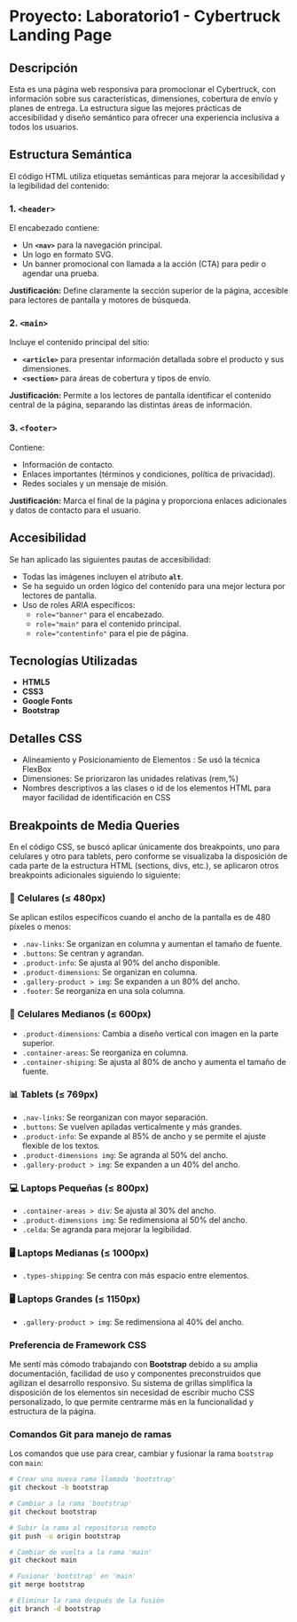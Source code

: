 # Proyecto: Laboratorio1 - Cybertruck Landing Page

## Descripción
Esta es una página web responsiva para promocionar el Cybertruck, con información sobre sus características, dimensiones, cobertura de envío y planes de entrega.
La estructura sigue las mejores prácticas de accesibilidad y diseño semántico para ofrecer una experiencia inclusiva a todos los usuarios.

## Estructura Semántica
El código HTML utiliza etiquetas semánticas para mejorar la accesibilidad y la legibilidad del contenido:

### 1. **`<header>`**
El encabezado contiene:
- Un **`<nav>`** para la navegación principal.
- Un logo en formato SVG.
- Un banner promocional con llamada a la acción (CTA) para pedir o agendar una prueba.

**Justificación:** Define claramente la sección superior de la página, accesible para lectores de pantalla y motores de búsqueda.

### 2. **`<main>`**
Incluye el contenido principal del sitio:
- **`<article>`** para presentar información detallada sobre el producto y sus dimensiones.
- **`<section>`** para áreas de cobertura y tipos de envío.

**Justificación:** Permite a los lectores de pantalla identificar el contenido central de la página, separando las distintas áreas de información.

### 3. **`<footer>`**
Contiene:
- Información de contacto.
- Enlaces importantes (términos y condiciones, política de privacidad).
- Redes sociales y un mensaje de misión.

**Justificación:** Marca el final de la página y proporciona enlaces adicionales y datos de contacto para el usuario.

## Accesibilidad
Se han aplicado las siguientes pautas de accesibilidad:
- Todas las imágenes incluyen el atributo **`alt`**.
- Se ha seguido un orden lógico del contenido para una mejor lectura por lectores de pantalla.
- Uso de roles ARIA específicos:
  - `role="banner"` para el encabezado.
  - `role="main"` para el contenido principal.
  - `role="contentinfo"` para el pie de página.

## Tecnologías Utilizadas
- **HTML5**
- **CSS3**
- **Google Fonts**
- **Bootstrap**

## Detalles CSS
- Alineamiento y Posicionamiento de Elementos : Se usó la técnica FlexBox
- Dimensiones: Se priorizaron las unidades relativas (rem,%)
- Nombres descriptivos a las clases o id de los elementos HTML para mayor facilidad de identificación en CSS

## Breakpoints de Media Queries
En el código CSS, se buscó aplicar únicamente dos breakpoints, uno para celulares y otro para tablets, pero conforme se visualizaba la disposición de cada parte de la estructura HTML (sections, divs, etc.), se aplicaron otros breakpoints adicionales siguiendo lo siguiente:

### 📱 **Celulares (≤ 480px)**
Se aplican estilos específicos cuando el ancho de la pantalla es de 480 píxeles o menos:
- `.nav-links`: Se organizan en columna y aumentan el tamaño de fuente.
- `.buttons`: Se centran y agrandan.
- `.product-info`: Se ajusta al 90% del ancho disponible.
- `.product-dimensions`: Se organizan en columna.
- `.gallery-product > img`: Se expanden a un 80% del ancho.
- `.footer`: Se reorganiza en una sola columna.

### 📱 **Celulares Medianos (≤ 600px)**
- `.product-dimensions`: Cambia a diseño vertical con imagen en la parte superior.
- `.container-areas`: Se reorganiza en columna.
- `.container-shiping`: Se ajusta al 80% de ancho y aumenta el tamaño de fuente.

### 📊 **Tablets (≤ 769px)**
- `.nav-links`: Se reorganizan con mayor separación.
- `.buttons`: Se vuelven apiladas verticalmente y más grandes.
- `.product-info`: Se expande al 85% de ancho y se permite el ajuste flexible de los textos.
- `.product-dimensions img`: Se agranda al 50% del ancho.
- `.gallery-product > img`: Se expanden a un 40% del ancho.

### 💻 **Laptops Pequeñas (≤ 800px)**
- `.container-areas > div`: Se ajusta al 30% del ancho.
- `.product-dimensions img`: Se redimensiona al 50% del ancho.
- `.celda`: Se agranda para mejorar la legibilidad.

### 🖥 **Laptops Medianas (≤ 1000px)**
- `.types-shipping`: Se centra con más espacio entre elementos.

### 🖥 **Laptops Grandes (≤ 1150px)**
- `.gallery-product > img`: Se redimensiona al 40% del ancho.

### Preferencia de Framework CSS
Me sentí más cómodo trabajando con **Bootstrap** debido a su amplia documentación, facilidad de uso y componentes preconstruidos que agilizan el desarrollo responsivo. Su sistema de grillas simplifica la disposición de los elementos sin necesidad de escribir mucho CSS personalizado, lo que permite centrarme más en la funcionalidad y estructura de la página.

### Comandos Git para manejo de ramas
Los comandos que use para crear, cambiar y fusionar la rama `bootstrap` con `main`:

```sh
# Crear una nueva rama llamada 'bootstrap'
git checkout -b bootstrap

# Cambiar a la rama 'bootstrap'
git checkout bootstrap

# Subir la rama al repositorio remoto
git push -u origin bootstrap

# Cambiar de vuelta a la rama 'main'
git checkout main

# Fusionar 'bootstrap' en 'main'
git merge bootstrap

# Eliminar la rama después de la fusión
git branch -d bootstrap
```

